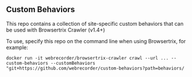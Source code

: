 ## Custom Behaviors

This repo contains a collection of site-specific custom behaviors that can be used with Browsertrix Crawler (v1.4+)

To use, specify this repo on the command line when using Browsertrix, for example:

```
docker run -it webrecorder/browsertrix-crawler crawl --url ... --custom-behaviors --customBehaviors "git+https://github.com/webrecorder/custom-behaviors?path=behaviors/
```
